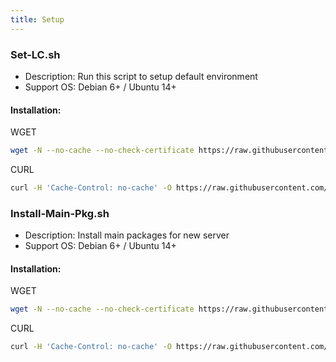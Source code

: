 ```yaml
---
title: Setup
---
```


### Set-LC.sh
- Description: Run this script to setup default environment
- Support OS: Debian 6+ / Ubuntu 14+

#### Installation:
WGET
``` bash
wget -N --no-cache --no-check-certificate https://raw.githubusercontent.com/carry0987/Linux-Note/master/docs/Setup/Set-LC.sh && chmod +x Set-LC.sh && bash Set-LC.sh
```
CURL
```bash
curl -H 'Cache-Control: no-cache' -O https://raw.githubusercontent.com/carry0987/Linux-Note/master/docs/Setup/Set-LC.sh && chmod +x Set-LC.sh && bash Set-LC.sh
```

### Install-Main-Pkg.sh
- Description: Install main packages for new server
- Support OS: Debian 6+ / Ubuntu 14+

#### Installation:
WGET
``` bash
wget -N --no-cache --no-check-certificate https://raw.githubusercontent.com/carry0987/Linux-Note/master/docs/Setup/Install-Main-Pkg.sh && chmod +x Install-Main-Pkg.sh && bash Install-Main-Pkg.sh
```
CURL
```bash
curl -H 'Cache-Control: no-cache' -O https://raw.githubusercontent.com/carry0987/Linux-Note/master/docs/Setup/Install-Main-Pkg.sh && chmod +x Install-Main-Pkg.sh && bash Install-Main-Pkg.sh
```
